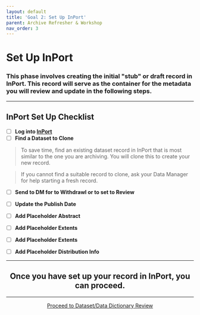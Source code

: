 ```yaml
---
layout: default
title: 'Goal 2: Set Up InPort'
parent: Archive Refresher & Workshop
nav_order: 3
---
```


# Set Up InPort
### This phase involves creating the initial "stub" or draft record in InPort. This record will serve as the container for the metadata you will review and update in the following steps.

---

## InPort Set Up Checklist

- [ ] **Log into [InPort](https://www.fisheries.noaa.gov/inport/login)**
- [ ]  **Find a Dataset to Clone**

> To save time, find an existing dataset record in InPort that is most similar to the one you are archiving. You will clone this to create your new record.

> If you cannot find a suitable record to clone, ask your Data Manager for help starting a fresh record.

- [ ]   **Send to DM for to Withdrawl or to set to Review**

- [ ]  **Update the Publish Date**

- [ ]  **Add Placeholder Abstract**

- [ ]  **Add Placeholder Extents**

- [ ]  **Add Placeholder Extents**

- [ ]  **Add Placeholder Distribution Info**

---

## <center>Once you have set up your record in InPort, you can proceed.</center>

---

<center><a href="{{ '/docs/Data-Review.html' | relative_url }}" class="btn btn-custom fs-6 mb-4 mb-md-0">
  Proceed to Dataset/Data Dictionary Review


